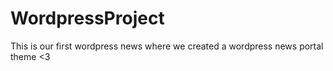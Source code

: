 # WordpressProject
This is our first wordpress news where we created a wordpress news portal theme
<3
